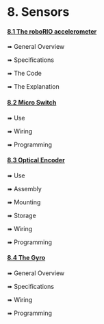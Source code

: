 # 8. Sensors

#### [8.1 The roboRIO accelerometer](roborioaccelerometer.md)
➠ General Overview

➠ Specifications

➠ The Code

➠ The Explanation

#### [8.2 Micro Switch](microwitch.md)
➠ Use

➠ Wiring

➠ Programming

#### [8.3 Optical Encoder](opticalencoder.md)
➠ Use

➠ Assembly

➠ Mounting

➠ Storage

➠ Wiring

➠ Programming

#### [8.4 The Gyro](gyro.md)
➠ General Overview

➠ Specifications

➠ Wiring

➠ Programming
